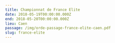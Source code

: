 ```yaml
---
title: Championnat de France Elite
date: 2018-05-19T00:00:00.000Z
end: 2018-05-20T00:00:00.000Z
lieu: Caen
passage: /img/orde-passage-france-elite-caen.pdf
slug: france-elite
---
```


